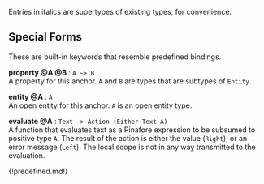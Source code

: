 Entries in italics are supertypes of existing types, for convenience.

## Special Forms

These are built-in keywords that resemble predefined bindings.

**property @A @B <anchor>** : `A ~> B`  
A property for this anchor. `A` and `B` are types that are subtypes of `Entity`.

**entity @A <anchor>** : `A`  
An open entity for this anchor. `A` is an open entity type.

**evaluate @A** : `Text -> Action (Either Text A)`  
A function that evaluates text as a Pinafore expression to be subsumed to positive type `A`.
The result of the action is either the value (`Right`), or an error message (`Left`).
The local scope is not in any way transmitted to the evaluation.

{!predefined.md!}
